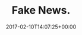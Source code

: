 ---
retweeted: false
source: <a href="https://about.twitter.com/products/tweetdeck" rel="nofollow">TweetDeck</a>
entities:
  hashtags: []
  symbols: []
  user_mentions: []
  urls:
  - url: https://t.co/M5W13JsfGi
    expanded_url: http://bit.ly/2kb8iYM
    display_url: bit.ly/2kb8iYM
    indices:
    - '12'
    - '35'
display_text_range:
- '0'
- '35'
favorite_count: '4'
id_str: '830055576226897921'
truncated: false
retweet_count: '0'
id: '830055576226897921'
possibly_sensitive: false
created_at: Fri Feb 10 14:07:25 +0000 2017
favorited: false
full_text: Fake News.
lang: en
quote_url: http://bit.ly/2kb8iYM
tags:
- pesos:twitter
date: '2017-02-10T14:07:25+00:00'
src: https://twitter.com/bascht/status/830055576226897921
original_url: https://twitter.com/bascht/status/830055576226897921
type: twitter_tweet
text: Fake News.
title: Fake News.

---